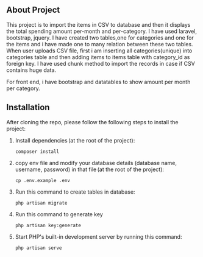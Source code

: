 ## About Project

This project is to import the items in CSV to database and then it displays the total spending amount per-month and per-category. I have used laravel, bootstrap, jquery. I have created two tables,one for categories and one for the items and i have made one to many relation between these two tables. When user uploads CSV file, first i am inserting all categories(unique) into categories table and then adding items to items table with category_id as foreign key. I have used chunk method to import the records in case if CSV contains huge data. 

For front end, i have bootstrap and datatables to show amount per month per category. 



## Installation

After cloning the repo, please follow the following steps to install the project:

1. Install dependencies (at the root of the project):

    ```shell
    composer install
    ```
2. copy env file and modify your database details (database name, username, password) in that file (at the root of the project):

    ```shell
    cp .env.example .env
    ```
3. Run this command to create tables in database:
    ```shell
    php artisan migrate
    ```    
4. Run this command to generate key

    ```shell
    php artisan key:generate
    ```
5. Start PHP's built-in development server by running this command:
    ```shell
    php artisan serve
     ```
    
